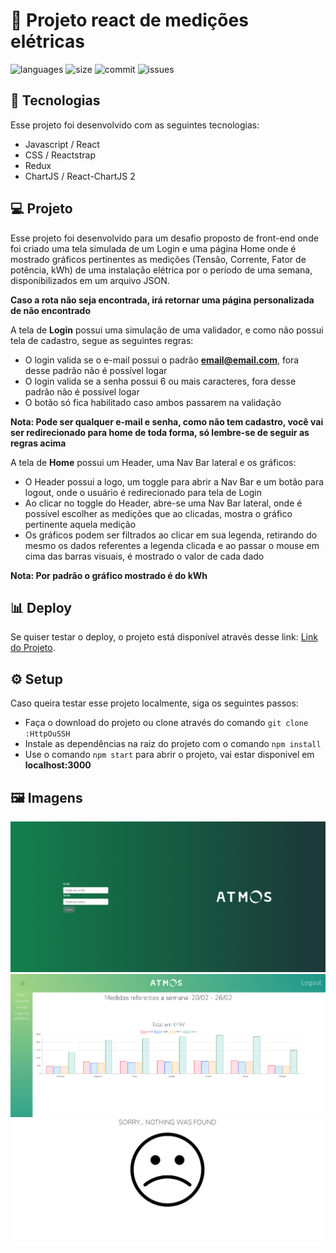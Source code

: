 # :electric_plug: Projeto react de medições elétricas

![languages](https://img.shields.io/github/languages/count/ArthurMassaini/project-atmos)
![size](https://img.shields.io/github/repo-size/ArthurMassaini/project-atmos)
![commit](https://img.shields.io/github/last-commit/ArthurMassaini/project-atmos)
![issues](https://img.shields.io/github/issues/ArthurMassaini/project-atmos)

## :rocket: Tecnologias

Esse projeto foi desenvolvido com as seguintes tecnologias:
* Javascript / React
* CSS / Reactstrap
* Redux
* ChartJS / React-ChartJS 2

## :computer: Projeto

Esse projeto foi desenvolvido para um desafio proposto de front-end onde foi criado uma tela simulada de um Login e uma página Home onde é mostrado gráficos pertinentes as medições (Tensão, Corrente, Fator de potência, kWh) de uma instalação elétrica por o período de uma semana, disponibilizados em um arquivo JSON.

**Caso a rota não seja encontrada, irá retornar uma página personalizada de não encontrado**

A tela de **Login** possui uma simulação de uma validador, e como não possui tela de cadastro, segue as seguintes regras:
* O login valida se o e-mail possui o padrão <strong>email@email.com</strong>, fora desse padrão não é possível logar
* O login valida se a senha possui 6 ou mais caracteres, fora desse padrão não é possível logar
* O botão só fica habilitado caso ambos passarem na validação

**Nota: Pode ser qualquer e-mail e senha, como não tem cadastro, você vai ser redirecionado para home de toda forma, só lembre-se de seguir as regras acima**

A tela de **Home** possui um Header, uma Nav Bar lateral e os gráficos:
* O Header possui a logo, um toggle para abrir a Nav Bar e um botão para logout, onde o usuário é redirecionado para tela de Login
* Ao clicar no toggle do Header, abre-se uma Nav Bar lateral, onde é possível escolher as medições que ao clicadas, mostra o gráfico pertinente aquela medição
* Os gráficos podem ser filtrados ao clicar em sua legenda, retirando do mesmo os dados referentes a legenda clicada e ao passar o mouse em cima das barras visuais, é mostrado o valor de cada dado

**Nota: Por padrão o gráfico mostrado é do kWh**

## :bar_chart: Deploy

Se quiser testar o deploy, o projeto está disponível através desse link: [Link do Projeto](https://project-atmos.vercel.app/).

## :gear: Setup

Caso queira testar esse projeto localmente, siga os seguintes passos:
* Faça o download do projeto ou clone através do comando `git clone :HttpOuSSH` 
* Instale as dependências na raiz do projeto com o comando `npm install`
* Use o comando `npm start` para abrir o projeto, vai estar disponivel em **localhost:3000**

## :framed_picture: Imagens

![Login](./src/assets/login.png)
![Home](./src/assets/home.png)
![NotFound](./src/assets/notFound.png)